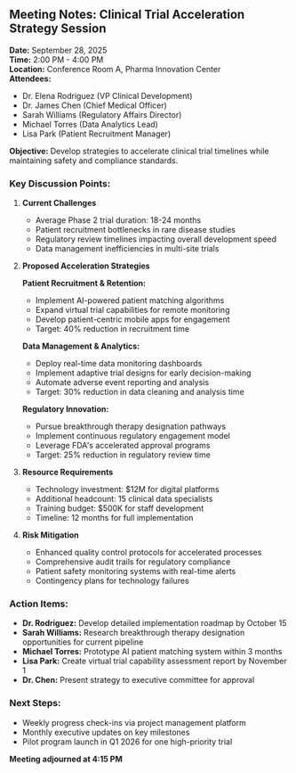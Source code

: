## Meeting Notes: Clinical Trial Acceleration Strategy Session

**Date:** September 28, 2025  
**Time:** 2:00 PM - 4:00 PM  
**Location:** Conference Room A, Pharma Innovation Center  
**Attendees:**  
- Dr. Elena Rodriguez (VP Clinical Development)  
- Dr. James Chen (Chief Medical Officer)  
- Sarah Williams (Regulatory Affairs Director)  
- Michael Torres (Data Analytics Lead)  
- Lisa Park (Patient Recruitment Manager)  

**Objective:** Develop strategies to accelerate clinical trial timelines while maintaining safety and compliance standards.

### Key Discussion Points:

1. **Current Challenges**
   - Average Phase 2 trial duration: 18-24 months
   - Patient recruitment bottlenecks in rare disease studies
   - Regulatory review timelines impacting overall development speed
   - Data management inefficiencies in multi-site trials

2. **Proposed Acceleration Strategies**

   **Patient Recruitment & Retention:**
   - Implement AI-powered patient matching algorithms
   - Expand virtual trial capabilities for remote monitoring
   - Develop patient-centric mobile apps for engagement
   - Target: 40% reduction in recruitment time

   **Data Management & Analytics:**
   - Deploy real-time data monitoring dashboards
   - Implement adaptive trial designs for early decision-making
   - Automate adverse event reporting and analysis
   - Target: 30% reduction in data cleaning and analysis time

   **Regulatory Innovation:**
   - Pursue breakthrough therapy designation pathways
   - Implement continuous regulatory engagement model
   - Leverage FDA's accelerated approval programs
   - Target: 25% reduction in regulatory review time

3. **Resource Requirements**
   - Technology investment: $12M for digital platforms
   - Additional headcount: 15 clinical data specialists
   - Training budget: $500K for staff development
   - Timeline: 12 months for full implementation

4. **Risk Mitigation**
   - Enhanced quality control protocols for accelerated processes
   - Comprehensive audit trails for regulatory compliance
   - Patient safety monitoring systems with real-time alerts
   - Contingency plans for technology failures

### Action Items:

- **Dr. Rodriguez:** Develop detailed implementation roadmap by October 15
- **Sarah Williams:** Research breakthrough therapy designation opportunities for current pipeline
- **Michael Torres:** Prototype AI patient matching system within 3 months
- **Lisa Park:** Create virtual trial capability assessment report by November 1
- **Dr. Chen:** Present strategy to executive committee for approval

### Next Steps:
- Weekly progress check-ins via project management platform
- Monthly executive updates on key milestones
- Pilot program launch in Q1 2026 for one high-priority trial

**Meeting adjourned at 4:15 PM**